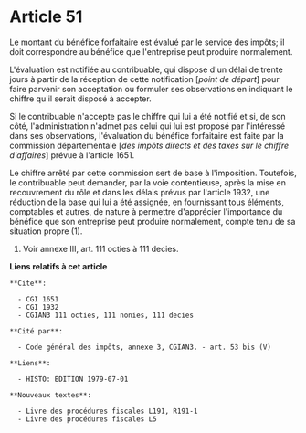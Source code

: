 # Article 51

Le montant du bénéfice forfaitaire est évalué par le service des impôts; il doit correspondre au bénéfice que l'entreprise
peut produire normalement.

L'évaluation est notifiée au contribuable, qui dispose d'un délai de trente jours à partir de la réception de cette
notification [*point de départ*] pour faire parvenir son acceptation ou formuler ses observations en indiquant le chiffre
qu'il serait disposé à accepter.

Si le contribuable n'accepte pas le chiffre qui lui a été notifié et si, de son côté, l'administration n'admet pas celui qui
lui est proposé par l'intéressé dans ses observations, l'évaluation du bénéfice forfaitaire est faite par la commission
départementale [*des impôts directs et des taxes sur le chiffre d'affaires*] prévue à l'article 1651.

Le chiffre arrêté par cette commission sert de base à l'imposition. Toutefois, le contribuable peut demander, par la voie
contentieuse, après la mise en recouvrement du rôle et dans les délais prévus par l'article 1932, une réduction de la base
qui lui a été assignée, en fournissant tous éléments, comptables et autres, de nature à permettre d'apprécier l'importance du
bénéfice que son entreprise peut produire normalement, compte tenu de sa situation propre (1).

1)  Voir annexe III, art. 111 octies à 111 decies.

**Liens relatifs à cet article**

	**Cite**:

	  - CGI 1651
	  - CGI 1932
	  - CGIAN3 111 octies, 111 nonies, 111 decies

	**Cité par**:

	  - Code général des impôts, annexe 3, CGIAN3. - art. 53 bis (V)

	**Liens**:

	  - HISTO: EDITION 1979-07-01

	**Nouveaux textes**:

	  - Livre des procédures fiscales L191, R191-1
	  - Livre des procédures fiscales L5
